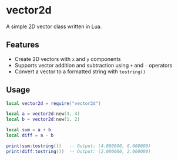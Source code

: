 # vector2d

A simple 2D vector class written in Lua.

## Features

- Create 2D vectors with `x` and `y` components
- Supports vector addition and subtraction using `+` and `-` operators
- Convert a vector to a formatted string with `tostring()`

## Usage

```lua
local vector2d = require("vector2d")

local a = vector2d:new(3, 4)
local b = vector2d:new(1, 2)

local sum = a + b
local diff = a - b

print(sum:tostring())   -- Output: (4.000000, 6.000000)
print(diff:tostring())  -- Output: (2.000000, 2.000000)
